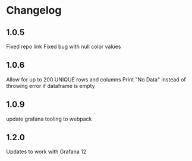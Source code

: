 # Changelog

## 1.0.5
Fixed repo link
Fixed bug with null color values

## 1.0.6
Allow for up to 200 UNIQUE rows and columns
Print "No Data" instead of throwing error if dataframe is empty
## 1.0.9
update grafana tooling to webpack

## 1.2.0
Updates to work with Grafana 12